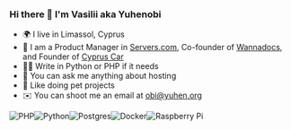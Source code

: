 ### Hi there 👋 I'm Vasilii aka Yuhenobi
- 🌍 I live in Limassol, Cyprus
- 🏢 I am a Product Manager in [Servers.com](https://servers.com/?from=yuhenobi_github), Co-founder of [Wannadocs](https://wannadocs.com/?from=yuhenobi_github), and Founder of [Cyprus Car](https://cypruscar.org/?from=yuhenobi_github)
- 👨‍💻 Write in Python or PHP if it needs
- 💬 You can ask me anything about hosting
- 🐶 Like doing pet projects
- ✉️ You can shoot me an email at [obi@yuhen.org](mailto:obi@yuhen.org)

<img alt="PHP" src="https://img.shields.io/badge/php-%236DB33F.svg?&style=for-the-badge&logo=php&logoColor=white"/><img alt="Python" src="https://img.shields.io/badge/python-%2314354C.svg?&style=for-the-badge&logo=python&logoColor=white"/><img alt="Postgres" src ="https://img.shields.io/badge/postgres-%23316192.svg?&style=for-the-badge&logo=postgresql&logoColor=white"/><img alt="Docker" src="https://img.shields.io/badge/docker-%230db7ed.svg?&style=for-the-badge&logo=docker&logoColor=white"/><img alt="Raspberry Pi" src="https://img.shields.io/badge/-RaspberryPi-C51A4A?style=for-the-badge&logo=Raspberry-Pi"/>